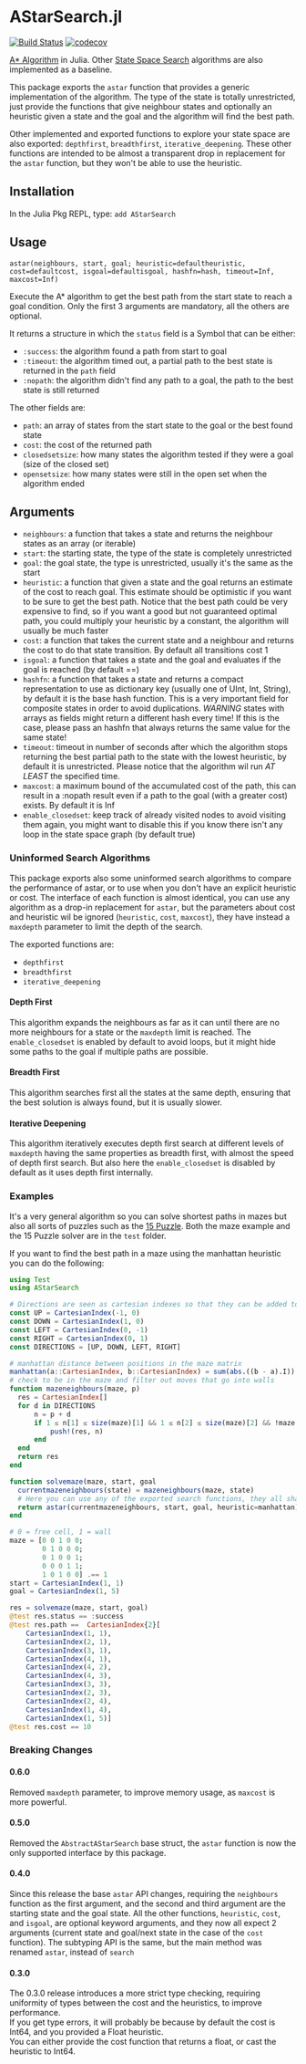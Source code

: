 # AStarSearch.jl
[![Build Status](https://github.com/PaoloSarti/AStarSearch.jl/workflows/CI/badge.svg)](https://github.com/PaoloSarti/AStarSearch.jl/actions?query=workflow%3ACI+branch%3Amaster)
[![codecov](https://codecov.io/gh/PaoloSarti/AStarSearch.jl/branch/main/graph/badge.svg?token=So4UrAd64G)](https://codecov.io/gh/PaoloSarti/AStarSearch.jl)


[A* Algorithm](https://en.wikipedia.org/wiki/A*_search_algorithm) in Julia. Other [State Space Search](https://en.wikipedia.org/wiki/State_space_search) algorithms are also implemented as a baseline.


This package exports the `astar` function that provides a generic implementation of the algorithm.
The type of the state is totally unrestricted, just provide the functions that give neighbour states and optionally an heuristic given a state and the goal and the algorithm will find the best path.

Other implemented and exported functions to explore your state space are also exported: `depthfirst`, `breadthfirst`, `iterative_deepening`. These other functions are intended to be almost a transparent drop in replacement for the `astar` function, but they won't be able to use the heuristic.

## Installation
In the Julia Pkg REPL, type: `add AStarSearch`

## Usage

`astar(neighbours, start, goal;
       heuristic=defaultheuristic, cost=defaultcost, isgoal=defaultisgoal, hashfn=hash, timeout=Inf, maxcost=Inf)`

Execute the A* algorithm to get the best path from the start state to reach a goal condition.
Only the first 3 arguments are mandatory, all the others are optional.

It returns a structure in which the `status` field is a Symbol that can be either:
- `:success`: the algorithm found a path from start to goal
- `:timeout`: the algorithm timed out, a partial path to the best state is returned in the `path` field
- `:nopath`: the algorithm didn't find any path to a goal, the path to the best state is still returned

The other fields are:
- `path`: an array of states from the start state to the goal or the best found state
- `cost`: the cost of the returned path
- `closedsetsize`: how many states the algorithm tested if they were a goal (size of the closed set)
- `opensetsize`: how many states were still in the open set when the algorithm ended

## Arguments
- `neighbours`: a function that takes a state and returns the neighbour states as an array (or iterable)
- `start`: the starting state, the type of the state is completely unrestricted
- `goal`: the goal state, the type is unrestricted, usually it's the same as the start
- `heuristic`: a function that given a state and the goal returns an estimate of the cost to reach goal. This estimate should be optimistic if you want to be sure to get the best path. Notice that the best path could be very expensive to find, so if you want a good but not guaranteed optimal path, you could multiply your heuristic by a constant, the algorithm will usually be much faster
- `cost`: a function that takes the current state and a neighbour and returns the cost to do that state transition. By default all transitions cost 1
- `isgoal`: a function that takes a state and the goal and evaluates if the goal is reached (by default ==)
- `hashfn`: a function that takes a state and returns a compact representation to use as dictionary key (usually one of UInt, Int, String), by default it is the base hash function. This is a very important field for composite states in order to avoid duplications. *WARNING* states with arrays as fields might return a different hash every time! If this is the case, please pass an hashfn that always returns the same value for the same state!
- `timeout`: timeout in number of seconds after which the algorithm stops returning the best partial path to the state with the lowest heuristic, by default it is unrestricted. Please notice that the algorithm wil run _AT LEAST_ the specified time.
- `maxcost`: a maximum bound of the accumulated cost of the path, this can result in a :nopath result even if a path to the goal (with a greater cost) exists. By default it is Inf
- `enable_closedset`: keep track of already visited nodes to avoid visiting them again, you might want to disable this if you know there isn't any loop in the state space graph (by default true)

### Uninformed Search Algorithms
This package exports also some uninformed search algorithms to compare the performance of astar, or to use when you don't have an explicit heuristic or cost. The interface of each function is almost identical, you can use any algorithm as a drop-in replacement for `astar`, but the parameters about cost and heuristic wil be ignored (`heuristic`, `cost`, `maxcost`), they have instead a `maxdepth` parameter to limit the depth of the search.

The exported functions are:
- `depthfirst`
- `breadthfirst`
- `iterative_deepening`

#### Depth First
This algorithm expands the neighbours as far as it can until there are no more neighbours for a state or the `maxdepth` limit is reached. The `enable_closedset` is enabled by default to avoid loops, but it might hide some paths to the goal if multiple paths are possible.

#### Breadth First
This algorithm searches first all the states at the same depth, ensuring that the best solution is always found, but it is usually slower.

#### Iterative Deepening
This algorithm iteratively executes depth first search at different levels of `maxdepth` having the same properties as breadth first, with almost the speed of depth first search. But also here the `enable_closedset` is disabled by default as it uses depth first internally.

### Examples
It's a very general algorithm so you can solve shortest paths in mazes but also all sorts of puzzles such as the [15 Puzzle](https://en.wikipedia.org/wiki/15_puzzle).
Both the maze example and the 15 Puzzle solver are in the `test` folder.

If you want to find the best path in a maze using the manhattan heuristic you can do the following:
```julia
using Test
using AStarSearch

# Directions are seen as cartesian indexes so that they can be added to a position to get the next position
const UP = CartesianIndex(-1, 0)
const DOWN = CartesianIndex(1, 0)
const LEFT = CartesianIndex(0, -1)
const RIGHT = CartesianIndex(0, 1)
const DIRECTIONS = [UP, DOWN, LEFT, RIGHT]

# manhattan distance between positions in the maze matrix
manhattan(a::CartesianIndex, b::CartesianIndex) = sum(abs.((b - a).I))
# check to be in the maze and filter out moves that go into walls
function mazeneighbours(maze, p)
  res = CartesianIndex[]
  for d in DIRECTIONS
      n = p + d
      if 1 ≤ n[1] ≤ size(maze)[1] && 1 ≤ n[2] ≤ size(maze)[2] && !maze[n]
          push!(res, n)
      end
  end
  return res
end

function solvemaze(maze, start, goal
  currentmazeneighbours(state) = mazeneighbours(maze, state)
  # Here you can use any of the exported search functions, they all share the same interface, but they won't use the heuristic and the cost
  return astar(currentmazeneighbours, start, goal, heuristic=manhattan)
end

# 0 = free cell, 1 = wall
maze = [0 0 1 0 0;
        0 1 0 0 0;
        0 1 0 0 1;
        0 0 0 1 1;
        1 0 1 0 0] .== 1
start = CartesianIndex(1, 1)
goal = CartesianIndex(1, 5)

res = solvemaze(maze, start, goal)
@test res.status == :success
@test res.path ==  CartesianIndex{2}[
    CartesianIndex(1, 1),
    CartesianIndex(2, 1),
    CartesianIndex(3, 1),
    CartesianIndex(4, 1),
    CartesianIndex(4, 2),
    CartesianIndex(4, 3),
    CartesianIndex(3, 3),
    CartesianIndex(2, 3),
    CartesianIndex(2, 4),
    CartesianIndex(1, 4),
    CartesianIndex(1, 5)]
@test res.cost == 10
```

### Breaking Changes
#### 0.6.0
Removed `maxdepth` parameter, to improve memory usage, as `maxcost` is more powerful.

#### 0.5.0
Removed the `AbstractAStarSearch` base struct, the `astar` function is now the only supported interface by this package.

#### 0.4.0
Since this release the base `astar` API changes, requiring the `neighbours` function as the first argument, and the second and third argument are the starting state and the goal state. All the other functions, `heuristic`, `cost`, and `isgoal`, are optional keyword arguments, and they now all expect 2 arguments (current state and goal/next state in the case of the `cost` function).
The subtyping API is the same, but the main method was renamed `astar`, instead of `search`

#### 0.3.0
The 0.3.0 release introduces a more strict type checking, requiring uniformity of types between the cost and the heuristics, to improve performance.  
If you get type errors, it will probably be because by default the cost is Int64, and you provided a Float heuristic.  
You can either provide the cost function that returns a float, or cast the heuristic to Int64.
